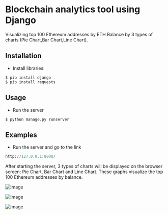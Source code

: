 # Blockchain analytics tool using Django
Visualizing top 100 Ethereum addresses by ETH Balance by 3 types of charts (Pie Chart,Bar Chart,Line Chart).

## Installation

- Install libraries:

```shell
$ pip install django
$ pip install requests 
```

## Usage
- Run the server

```shell
$ python manage.py runserver  
```
## Examples

- Run the server and go to the link

```python
http://127.0.0.1:8000/
```

After starting the server, 3 types of charts will be displayed on the browser screen: Pie Chart, Bar Chart and Line Chart. These graphs visualize the top 100 Ethereum addresses by balance.

![image](https://user-images.githubusercontent.com/68639981/153442069-4867b6b1-2f9f-49cd-9b8d-4d81e1671132.png)

![image](https://user-images.githubusercontent.com/68639981/153442271-29cd9d7c-2def-4ddc-aa2d-5f7fac052983.png)

![image](https://user-images.githubusercontent.com/68639981/153442649-b26da23e-7576-4058-a16e-b213d62835cc.png)
